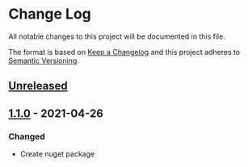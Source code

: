 # Change Log

All notable changes to this project will be documented in this file.

The format is based on [Keep a Changelog](http://keepachangelog.com/)
and this project adheres to [Semantic Versioning](http://semver.org/).

<!-- Available types of changes:
### Added
### Changed
### Fixed
### Deprecated
### Removed
### Security
-->

## [Unreleased]

## [1.1.0] - 2021-04-26

### Changed

- Create nuget package

[Unreleased]: https://github.com/sillsdev/ipcframework/compare/v1.1.0...master

[1.1.0]: https://github.com/sillsdev/ipcframework/compare/a71e4aa...v1.1.0
